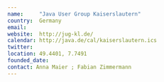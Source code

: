 ```yaml
---
name:     "Java User Group Kaiserslautern"
country:  Germany
email:  
website:  http://jug-kl.de/
calendar: http://java.de/cal/kaiserslautern.ics
twitter:  
location: 49.4401, 7.7491
founded_date:
contact: Anna Maier ; Fabian Zimmermann
---
```

